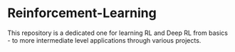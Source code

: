 # Reinforcement-Learning
This repository is a dedicated one for learning RL and Deep RL from basics - to more intermediate level applications through various projects.
